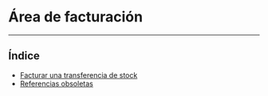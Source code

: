 # Área de facturación
----------------------

## Índice

 * [Facturar una transferencia de stock](./facturar_transstock.md)
 * [Referencias obsoletas](./NAD_H3750_Referencias_Obsoletas.md)
  